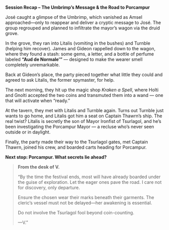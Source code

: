 
**Session Recap – The Umbrimp’s Message & the Road to Porcampur**

José caught a glimpse of the Umbrimp, which vanished as Amsel approached—only to reappear and deliver a cryptic message to José. The group regrouped and planned to infiltrate the mayor’s wagon via the druid grove.

In the grove, they ran into Litalis (vomiting in the bushes) and Turnble (helping him recover). James and Gideon rappelled down to the wagon, where they found a stash: some gems, a letter, and a bottle of perfume labeled **“Aud de Normale’”** — designed to make the wearer smell completely unremarkable.

Back at Gideon’s place, the party pieced together what little they could and agreed to ask Litalis, the former spymaster, for help.

The next morning, they hit up the magic shop _Kraken a Spell_, where Holti and Gnolti accepted the two coins and transmuted them into a wand — one that will activate when “ready.”

At the tavern, they met with Litalis and Turnble again. Turns out Turnble just wants to go home, and Litalis got him a seat on Captain Thawrn’s ship. The real twist? Litalis is secretly the son of Mayor Ironfist of Tsurlagol, and he’s been investigating the Porcampur Mayor — a recluse who’s never seen outside or in daylight.

Finally, the party made their way to the Tsurlagol gates, met Captain Thawrn, joined his crew, and boarded carts heading for Porcampur.

**Next stop: Porcampur. What secrets lie ahead?**

> **From the desk of V.**
> 
> “By the time the festival ends, most will have already boarded under the guise of exploration. Let the eager ones pave the road. I care not for discovery, only departure.
> 
> Ensure the chosen wear their marks beneath their garments. The cleric’s vessel must not be delayed—her awakening is essential.
> 
> Do not involve the Tsurlagol fool beyond coin-counting.
> 
> —V.”
